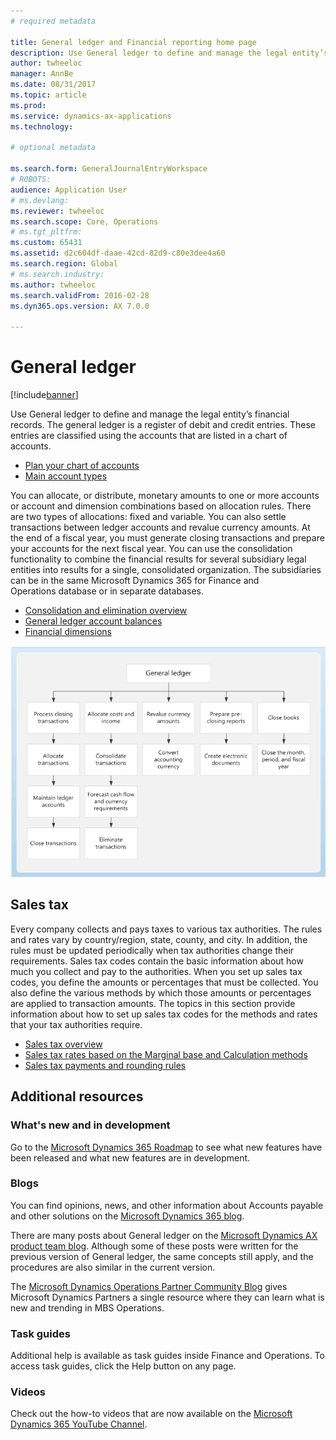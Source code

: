 ```yaml
---
# required metadata

title: General ledger and Financial reporting home page
description: Use General ledger to define and manage the legal entity’s financial records.  
author: twheeloc
manager: AnnBe
ms.date: 08/31/2017
ms.topic: article
ms.prod: 
ms.service: dynamics-ax-applications
ms.technology: 

# optional metadata

ms.search.form: GeneralJournalEntryWorkspace
# ROBOTS: 
audience: Application User
# ms.devlang: 
ms.reviewer: twheeloc
ms.search.scope: Core, Operations
# ms.tgt_pltfrm: 
ms.custom: 65431
ms.assetid: d2c604df-daae-42cd-82d9-c80e3dee4a60
ms.search.region: Global
# ms.search.industry: 
ms.author: twheeloc
ms.search.validFrom: 2016-02-28
ms.dyn365.ops.version: AX 7.0.0

---
```


# General ledger 

[!include[banner](../includes/banner.md)]


Use General ledger to define and manage the legal entity’s financial records. The general ledger is a register of debit and credit 
entries. These entries are classified using the accounts that are listed in a chart of accounts. 

 - [Plan your chart of accounts](plan-chart-of-accounts.md)
 - [Main account types](main-account-types.md)

You can allocate, or distribute, monetary amounts to one or more accounts or account and dimension combinations based on allocation 
rules. There are two types of allocations: fixed and variable. You can also settle transactions between ledger accounts and revalue 
currency amounts. At the end of a fiscal year, you must generate closing transactions and prepare your accounts for the next fiscal year. You can use the consolidation functionality to combine the financial results for several subsidiary legal entities into results for a single, consolidated organization. The subsidiaries can be in the same Microsoft Dynamics 365 for Finance and Operations database or in separate databases.

- [Consolidation and elimination overview](../budgeting/consolidation-elimination-overview.md)
- [General ledger account balances](general-ledger-account-balances.md)
- [Financial dimensions](financial-dimensions.md)

[![Business process](./media/GL-process.PNG)](./media/GL-process.PNG)

## Sales tax
Every company collects and pays taxes to various tax authorities. The rules and rates vary by country/region, state, county, and city.
In addition, the rules must be updated periodically when tax authorities change their requirements. Sales tax codes contain the basic 
information about how much you collect and pay to the authorities. When you set up sales tax codes, you define the amounts or 
percentages that must be collected. You also define the various methods by which those amounts or percentages are applied to 
transaction amounts. The topics in this section provide information about how to set up sales tax codes for the methods and rates that 
your tax authorities require.

 - [Sales tax overview](indirect-taxes-overview.md)
 - [Sales tax rates based on the Marginal base and Calculation methods](marginal-base-field.md)
 - [Sales tax payments and rounding rules](round-sales-tax-payments.md)


## Additional resources

### What's new and in development

Go to the [Microsoft Dynamics 365 Roadmap](https://roadmap.dynamics.com/) to see what new features have been released and what new 
features are in development. 

### Blogs

You can find opinions, news, and other information about Accounts payable and other solutions on the
[Microsoft Dynamics 365 blog](https://community.dynamics.com/b/msftdynamicsblog?c=Enterprise).

There are many posts about General ledger on the [Microsoft Dynamics AX product team blog](https://blogs.msdn.microsoft.com/dax/). 
Although some of these posts were written for the previous version of General ledger, the same concepts still apply, and the 
procedures are also similar in the current version.

The [Microsoft Dynamics Operations Partner Community Blog](https://community.dynamics.com/partner/b/operationspartnercommunityblog) 
gives Microsoft Dynamics Partners a single resource where they can learn what is new and trending in MBS Operations.

### Task guides
Additional help is available as task guides inside Finance and Operations. To access task guides, click the Help button on any page.

### Videos

Check out the how-to videos that are now available on the 
[Microsoft Dynamics 365 YouTube Channel](https://www.youtube.com/channel/UCJGCg4rB3QSs8y_1FquelBQ).

